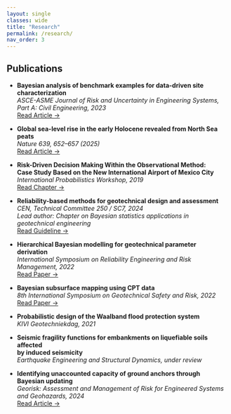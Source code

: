 ```yaml
---
layout: single
classes: wide
title: "Research"
permalink: /research/
nav_order: 3
---
```


## Publications

- **Bayesian analysis of benchmark examples for data-driven site characterization**  
  *ASCE-ASME Journal of Risk and Uncertainty in Engineering Systems,<br>Part A: Civil Engineering, 2023*  
  [Read Article →](https://doi.org/10.1061/AJRUA6.RUENG-975)


- **Global sea-level rise in the early Holocene revealed from North Sea peats**  
  *Nature 639, 652–657 (2025)*  
  [Read Article →](https://doi.org/10.1038/s41586-025-08769-7)


- **Risk-Driven Decision Making Within the Observational Method:<br>Case Study Based on the New International Airport of Mexico City**  
  *International Probabilistics Workshop, 2019*  
  [Read Chapter →](https://doi.org/10.1007/978-3-030-73616-3_53)


- **Reliability-based methods for geotechnical design and assessment**  
  *CEN, Technical Committee 250 / SC7, 2024*  
  *Lead author: Chapter on Bayesian statistics applications in geotechnical engineering*  
  [Read Guideline →](https://eurocodes.jrc.ec.europa.eu/publications/reliability-based-verification-limit-states-geotechnical-structures)


- **Hierarchical Bayesian modelling for geotechnical parameter derivation**  
  *International Symposium on Reliability Engineering and Risk Management, 2022*  
  [Read Paper →](https://doi.org/10.3850/978-981-18-5184-1_MS-13-037-cd)


- **Bayesian subsurface mapping using CPT data**  
  *8th International Symposium on Geotechnical Safety and Risk, 2022*  
  [Read Paper →](https://doi.org/10.3850/978-981-18-5182-7_01-006-cd)


- **Probabilistic design of the Waalband flood protection system**  
  *KIVI Geotechniekdag, 2021*


- **Seismic fragility functions for embankments on liquefiable soils affected<br>by induced seismicity**  
  *Earthquake Engineering and Structural Dynamics, under review*


- **Identifying unaccounted capacity of ground anchors through Bayesian updating**  
  *Georisk: Assessment and Management of Risk for Engineered Systems<br>and Geohazards, 2024*  
  [Read Article →](https://doi.org/10.1080/17499518.2024.2443450)

